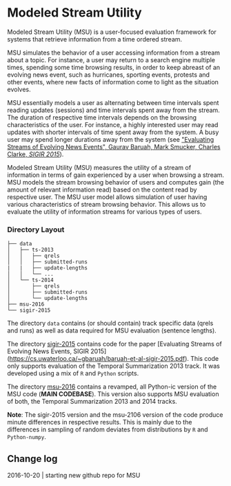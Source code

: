 # Modeled Stream Utility

Modeled Stream Utility (MSU) is a user-focused evaluation framework for
systems that retrieve information from a time ordered stream.

MSU simulates the behavior of a user accessing information from a stream about
a topic.  For instance, a user may return to a search engine multiple times,
spending some time browsing results, in order to keep abreast of an evolving
news event, such as hurricanes, sporting events, protests and other events,
where new facts of information come to light as the situation evolves.

MSU essentially models a user as alternating between time intervals spent reading updates (sessions) and time intervals spent away from the stream.
The duration of respective time intervals depends on the browsing characteristics of the user. For instance, a highly interested user may read updates with shorter intervals of time spent away from the system. A busy user may spend longer durations away from the system 
(see ["Evaluating Streams of Evolving News Events", Gaurav Baruah, Mark
Smucker, Charles Clarke, _SIGIR
2015_](https://cs.uwaterloo.ca/~gbaruah/baruah-et-al-sigir-2015.pdf)).

Modeled Stream Utility (MSU) measures the utility of a stream of information in terms of gain experienced by a user when browsing a stream.
MSU models the stream browsing behavior of users and computes gain (the amount of relevant information read) based on the content read by respective user. 
The MSU user model allows simulation of user having various characteristics of stream browsing behavior. This allows us to evaluate the utility  of information streams for various types of users.

### Directory Layout
```
├── data
│   ├── ts-2013
│   │   ├── qrels
│   │   ├── submitted-runs
|   |   ├── update-lengths
│   │   └── ...
│   └── ts-2014
│       ├── qrels
│       ├── submitted-runs
│       └── update-lengths
├── msu-2016
└── sigir-2015
```

The directory ```data``` contains (or should contain) track specific data (qrels and runs) as well as data required for MSU evaluation (sentence lengths).


The directory [sigir-2015](sigir-2015/Readme.md) contains code for the paper [Evaluating Streams of Evolving News Events, SIGIR 2015] (https://cs.uwaterloo.ca/~gbaruah/baruah-et-al-sigir-2015.pdf). This code only supports evaluation of the Temporal Summarization 2013 track. It was developed using a mix of ```R``` and ```Python``` scripts.

The directory [msu-2016](msu-2016/Readme.md) contains a revamped, all Python-ic version of the MSU code (**MAIN CODEBASE**). This version also supports MSU evaluation of both, the Temporal Summarization 2013 and 2014 tracks. 

**Note**: The sigir-2015 version and the msu-2106 version of the code produce minute differences in respective results. This is mainly due to the differences in sampling of random deviates from distributions by ```R``` and ```Python-numpy```.

## Change log
2016-10-20  |  starting new github repo for MSU  